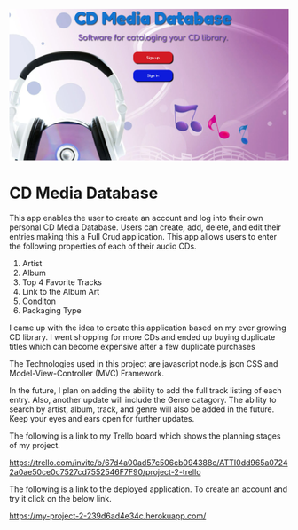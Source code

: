 ![CD with Headphones with text CD Media Database](./assets/splash-screen.png)
# CD Media Database

This app enables the user to create an account and log into their own personal CD Media Database.  Users can create, add, delete, and edit their entries making this a Full Crud application.  This app allows users to enter the following properties of each of their audio CDs.

1. Artist
2. Album
3. Top 4 Favorite Tracks
4. Link to the Album Art
5. Conditon 
6. Packaging Type

I came up with the idea to create this application based on my ever growing CD library.  I went shopping for more CDs and ended up buying duplicate titles which can become expensive after a few duplicate purchases

The Technologies used in this project are javascript node.js json CSS and Model-View-Controller (MVC) Framework.

In the future, I plan on adding the ability to add the full track listing of each entry.  Also, another update will include the Genre catagory. The ability to search by artist, album, track, and genre will also be added in the future.  Keep your eyes and ears open for further updates.

The following is a link to my Trello board which shows the planning stages of my project.

https://trello.com/invite/b/67d4a00ad57c506cb094388c/ATTI0dd965a07242a0ae50ce0c7527cd7552546F7F90/project-2-trello

The following is a link to the deployed application.  To create an account and try it click on the below link.

https://my-project-2-239d6ad4e34c.herokuapp.com/


